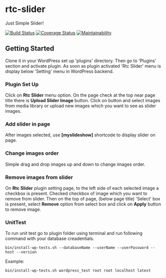 # rtc-slider
Just Simple Slider!

[![Build Status](https://travis-ci.org/abhijitrakas/rtc-slider.svg?branch=master)](https://travis-ci.org/abhijitrakas/rtc-slider)
[![Coverage Status](https://coveralls.io/repos/github/abhijitrakas/rtc-slider/badge.svg)](https://coveralls.io/github/abhijitrakas/rtc-slider)
[![Maintainability](https://api.codeclimate.com/v1/badges/989e77801c9b704becc0/maintainability)](https://codeclimate.com/github/abhijitrakas/rtc-slider/maintainability)

## Getting Started
Clone it in your WordPress set up 'plugins' directory. Then go to 'Plugins' section and activate plugin. As soon as plugin activated 'Rtc Slider' menu is display below 'Setting' menu in WordPress backend.

### Plugin Set Up
Click on **Rtc Slider** menu option. On the page check at the top near page title there is **Upload Slider Image** button. Click on button and select images from media library or upload new images which you want to see as slider images.

### Add slider in page
After images selected, use **[myslideshow]** shortcode to display slider on page.

### Change images order
Simple drag and drop images up and down to change images order.

### Remove images from slider
On **Rtc Slider** plugin setting page, to the left side of each selected image a checkbox is present. Checked checkbox of image which you want to remove from slider. Then on the top of page, (below page title) 'Select' box is present, select **Remove** option from select box and click on **Apply** button to remove image.

### UnitTest
To run unit test go to plugin folder using terminal and run following command with your database creadentials.
```
bin/install-wp-tests.sh --databaseName --userName --userPassword --host --version
```
Example:
```
bin/install-wp-tests.sh wordpress_test root root localhost latest
```